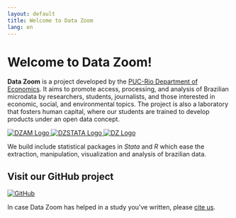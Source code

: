 ```yaml
---
layout: default
title: Welcome to Data Zoom
lang: en
---
```


# Welcome to Data Zoom!

**Data Zoom** is a project developed by the [PUC-Rio Department of Economics](http://www.econ.puc-rio.br/en). It aims to promote access, processing, and analysis of Brazilian microdata by researchers, students, journalists, and those interested in economic, social, and environmental topics. The project is also a laboratory that fosters human capital, where our students are trained to develop products under an open data concept.

<div class="logo-container">
    <a href="{{ site.baseurl }}/{{ page.lang }}/dz_amazonia.html">
        <img src="{{ site.baseurl }}/assets/img/hex_dzam.png" alt="DZAM Logo">
    </a>
    <a href="{{ site.baseurl }}/{{ page.lang }}/dz_stata.html">
        <img src="{{ site.baseurl }}/assets/img/hex_dzstata.png" alt="DZSTATA Logo">
    </a>
    <a href="{{ site.baseurl }}/{{ page.lang }}/dz_r.html">
        <img src="{{ site.baseurl }}/assets/img/hex_dz.png" alt="DZ Logo">
    </a>
</div>

We build include statistical packages in *Stata* and *R* which ease the extraction, manipulation, visualization and analysis of brazilian data.

<div class="logo-container-small">
    <h2> Visit our GitHub project </h2>
    <a href="https://github.com/datazoompuc">
        <img src="{{ site.baseurl }}/assets/img/github-mark.png" alt="GitHub">
    </a>
</div>

In case Data Zoom has helped in a study you've written, please <a href="{{ site.baseurl }}/{{ page.lang }}/citacao.html"> cite us</a>.